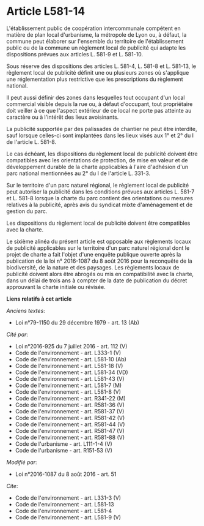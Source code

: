 # Article L581-14

L'établissement public de coopération intercommunale compétent en matière de plan local d'urbanisme, la métropole de Lyon ou,
à défaut, la commune peut élaborer sur l'ensemble du territoire de l'établissement public ou de la commune un règlement local
de publicité qui adapte les dispositions prévues aux articles L. 581-9 et L. 581-10.

Sous réserve des dispositions des articles L. 581-4, L. 581-8 et L. 581-13, le règlement local de publicité définit une ou
plusieurs zones où s'applique une réglementation plus restrictive que les prescriptions du règlement national.

Il peut aussi définir des zones dans lesquelles tout occupant d'un local commercial visible depuis la rue ou, à défaut
d'occupant, tout propriétaire doit veiller à ce que l'aspect extérieur de ce local ne porte pas atteinte au caractère ou à
l'intérêt des lieux avoisinants.

La publicité supportée par des palissades de chantier ne peut être interdite, sauf lorsque celles-ci sont implantées dans les
lieux visés aux 1° et 2° du I de l'article L. 581-8.

Le cas échéant, les dispositions du règlement local de publicité doivent être compatibles avec les orientations de
protection, de mise en valeur et de développement durable de la charte applicables à l'aire d'adhésion d'un parc national
mentionnées au 2° du I de l'article L. 331-3.

Sur le territoire d'un parc naturel régional, le règlement local de publicité peut autoriser la publicité dans les conditions
prévues aux articles L. 581-7 et L. 581-8 lorsque la charte du parc contient des orientations ou mesures relatives à la
publicité, après avis du syndicat mixte d'aménagement et de gestion du parc.

Les dispositions du règlement local de publicité doivent être compatibles avec la charte.

Le sixième alinéa du présent article est opposable aux règlements locaux de publicité applicables sur le territoire d'un parc
naturel régional dont le projet de charte a fait l'objet d'une enquête publique ouverte après la publication de la loi n°
2016-1087 du 8 août 2016 pour la reconquête de la biodiversité, de la nature et des paysages. Les règlements locaux de
publicité doivent alors être abrogés ou mis en compatibilité avec la charte, dans un délai de trois ans à compter de la date
de publication du décret approuvant la charte initiale ou révisée.

**Liens relatifs à cet article**

_Anciens textes_:

  - Loi n°79-1150 du 29 décembre 1979 - art. 13 (Ab)

_Cité par_:

  - Loi n°2016-925 du 7 juillet 2016 - art. 112 (V)
  - Code de l'environnement - art. L333-1 (V)
  - Code de l'environnement - art. L581-10 (Ab)
  - Code de l'environnement - art. L581-18 (V)
  - Code de l'environnement - art. L581-34 (VD)
  - Code de l'environnement - art. L581-43 (V)
  - Code de l'environnement - art. L581-7 (M)
  - Code de l'environnement - art. L581-8 (V)
  - Code de l'environnement - art. R341-22 (M)
  - Code de l'environnement - art. R581-36 (V)
  - Code de l'environnement - art. R581-37 (V)
  - Code de l'environnement - art. R581-42 (V)
  - Code de l'environnement - art. R581-44 (V)
  - Code de l'environnement - art. R581-47 (V)
  - Code de l'environnement - art. R581-88 (V)
  - Code de l'urbanisme - art. L111-1-4 (V)
  - Code de l'urbanisme - art. R151-53 (V)

_Modifié par_:

  - Loi n°2016-1087 du 8 août 2016 - art. 51

_Cite_:

  - Code de l'environnement - art. L331-3 (V)
  - Code de l'environnement - art. L581-13
  - Code de l'environnement - art. L581-4
  - Code de l'environnement - art. L581-9 (V)
